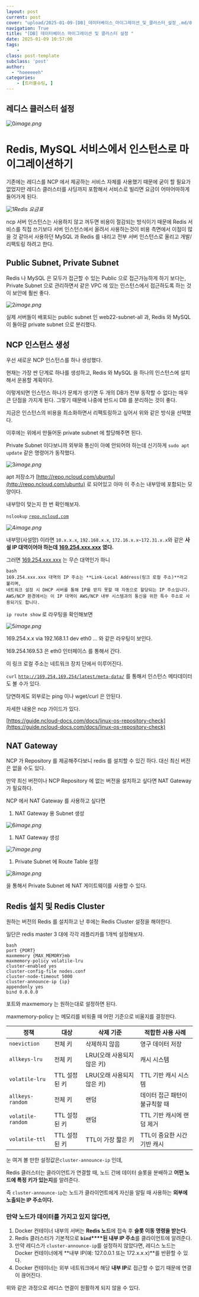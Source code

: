 ```yaml
---
layout: post
current: post
cover: "upload/2025-01-09-[DB]_데이터베이스_마이그레이션_및_클러스터_설정_.md/0.png"
navigation: True
title: "[DB] 데이터베이스 마이그레이션 및 클러스터 설정 "
date: 2025-01-09 10:57:00
tags:
    - 
class: post-template
subclass: 'post'
author: 
  - "hoeeeeeh"
categories:
    - [트러블슈팅, ]
---
```


## 레디스 클러스터 설정


![0](/upload/2025-01-09-[DB]_데이터베이스_마이그레이션_및_클러스터_설정_.md/0.png)_image.png_


# Redis, MySQL 서비스에서 인스턴스로 마이그레이션하기


기존에는 레디스를 NCP 에서 제공하는 서비스 자체를 사용했기 때문에 굳이 할 필요가 없었지만 레디스 클러스터를 샤딩까지 포함해서 서비스로 빌리면 요금이 어마어마하게 들어가게 된다.


![1](/upload/2025-01-09-[DB]_데이터베이스_마이그레이션_및_클러스터_설정_.md/1.png)_Redis 요금표_


ncp 서버 인스턴스는 사용하지 않고 꺼두면 비용이 절감되는 방식이기 때문에 Redis 서비스를 직접 쓰기보다 서버 인스턴스에서 올려서 사용하는것이 비용 측면에서 이점이 많을 것 같아서 사용하던 MySQL 과 Redis 를 내리고 전부 서버 인스턴스로 올리고 개발/리팩토링 하려고 한다.


## Public Subnet, Private Subnet


Redis 나 MySQL 은 모두가 접근할 수 있는 Public 으로 접근가능하게 하기 보다는, Private Subnet 으로 관리하면서 같은 VPC 에 있는 인스턴스에서 접근하도록 하는 것이 보안에 훨씬 좋다.


![2](/upload/2025-01-09-[DB]_데이터베이스_마이그레이션_및_클러스터_설정_.md/2.png)_image.png_


실제 서버들이 배포되는 public subnet 인 web22-subnet-all 과, Redis 와 MySQL 이 돌아갈 private subnet 으로 분리했다.


## NCP 인스턴스 생성


우선 새로운 NCP 인스턴스를 하나 생성했다.


현재는 가장 싼 단계로 하나를 생성하고, Redis 와 MySQL 을 하나의 인스턴스에 설치해서 운용할 계획이다.


이렇게되면 인스턴스 하나가 문제가 생기면 두 개의 DB가 전부 동작할 수 없다는 매우 큰 단점을 가지게 된다. 그렇기 때문에 나중에 반드시 DB 를 분리하는 것이 좋다.


지금은 인스턴스의 비용을 최소화하면서 리팩토링하고 싶어서 위와 같은 방식을 선택했다.


이후에는 위에서 만들어둔 private subnet 에 할당해주면 된다.


Private Subnet 이다보니까 외부와 통신이 아예 안되어야 하는데 신기하게 `sudo apt update` 같은 명령어가 동작했다.


![3](/upload/2025-01-09-[DB]_데이터베이스_마이그레이션_및_클러스터_설정_.md/3.png)_image.png_


apt 저장소가 [http://repo.ncloud.com/ubuntu](http://repo.ncloud.com/ubuntu) 로 되어있고 아마 이 주소는 내부망에 포함되는 모양이다. 


내부망이 맞는지 한 번 확인해보자.


`nslookup` [`repo.ncloud.com`](http://repo.ncloud.com/)


![4](/upload/2025-01-09-[DB]_데이터베이스_마이그레이션_및_클러스터_설정_.md/4.png)_image.png_


내부망(사설망) 이라면 `10.x.x.x`, `192.168.x.x`, `172.16.x.x~172.31.x.x`와 같은 **사설 IP 대역이어야 하는데** [**169.254.xxx.xxx**](http://169.254.xxx.xxx/) **였다.**


그러면 [169.254.xxx.xxx](http://169.254.xxx.xxx/) 는 무슨 대역인가 하니



```
bash
169.254.xxx.xxx 대역의 IP 주소는 **Link-Local Address(링크 로컬 주소)**라고 불리며, 
네트워크 설정 시 DHCP 서버를 통해 IP를 받지 못할 때 자동으로 할당되는 IP 주소입니다. 
AWS/NCP 환경에서는 이 IP 대역이 AWS/NCP 내부 시스템과의 통신을 위한 특수 주소로 사용되기도 합니다.

```



`ip route show` 로 라우팅을 확인해보면


![5](/upload/2025-01-09-[DB]_데이터베이스_마이그레이션_및_클러스터_설정_.md/5.png)_image.png_


169.254.x.x via 192.168.1.1 dev eth0 … 와 같은 라우팅이 보인다.


169.254.169.53 은 eth0 인터페이스 를 통해서 간다.


이 링크 로컬 주소는 네트워크 장치 단에서 이루어진다.


`curl` [`http://169.254.169.254/latest/meta-data/`](http://169.254.169.254/latest/meta-data/) 를 통해서 인스턴스 메타데이터도 볼 수가 있다.


당연하게도 외부로는 ping 이나 wget/curl 은 안된다.


자세한 내용은 ncp 가이드가 있다.


[https://guide.ncloud-docs.com/docs/linux-os-repository-check](https://guide.ncloud-docs.com/docs/linux-os-repository-check)


## NAT Gateway


NCP 가 Repository 를 제공해주다보니 redis 를 설치할 수 있긴 하다. 대신 최신 버전은 없을 수도 있다.


만약 최신 버전이나 NCP Repository 에 없는 버전을 설치하고 싶다면 NAT Gateway 가 필요하다.


NCP 에서 NAT Gateway 를 사용하고 싶다면

1. NAT Gateway 용 Subnet 생성

![6](/upload/2025-01-09-[DB]_데이터베이스_마이그레이션_및_클러스터_설정_.md/6.png)_image.png_

1. NAT Gateway 생성

![7](/upload/2025-01-09-[DB]_데이터베이스_마이그레이션_및_클러스터_설정_.md/7.png)_image.png_

1. Private Subnet 에 Route Table 설정

![8](/upload/2025-01-09-[DB]_데이터베이스_마이그레이션_및_클러스터_설정_.md/8.png)_image.png_


을 통해서 Private Subnet 에 NAT 게이트웨이를 사용할 수 있다.


## Redis 설치 및 Redis Cluster


원하는 버전의 Redis 를 설치하고 난 후에는 Redis Cluster 설정을 해야한다.


일단은 redis master 3 대에 각각 레플리카를 1개씩 설정해보자.



```
bash
port {PORT}
maxmemory {MAX_MEMORY}mb 
maxmemory-policy volatile-lru
cluster-enabled yes
cluster-config-file nodes.conf
cluster-node-timeout 5000
cluster-announce-ip {ip}
appendonly yes
bind 0.0.0.0

```



포트와 maxmemory 는 원하는대로 설정하면 된다.


maxmemory-policy 는 메모리를 비워줄 때 어떤 기준으로 비울지를 결정한다.


| **정책**            | **대상**    | **삭제 기준**         | **적합한 사용 사례**     |
| ----------------- | --------- | ----------------- | ----------------- |
| `noeviction`      | 전체 키      | 삭제하지 않음           | 영구 데이터 저장         |
| `allkeys-lru`     | 전체 키      | LRU(오래 사용되지 않은 키) | 캐시 시스템            |
| `volatile-lru`    | TTL 설정된 키 | LRU(오래 사용되지 않은 키) | TTL 기반 캐시 시스템     |
| `allkeys-random`  | 전체 키      | 랜덤                | 데이터 접근 패턴이 불규칙할 때 |
| `volatile-random` | TTL 설정된 키 | 랜덤                | TTL 기반 캐시에 랜덤 제거  |
| `volatile-ttl`    | TTL 설정된 키 | TTL이 가장 짧은 키      | TTL이 중요한 시간 기반 캐시 |


눈 여겨 볼 만한 설정값은`cluster-announce-ip` 인데, 


Redis 클러스터는 클라이언트가 연결할 때, 노드 간에 데이터 슬롯을 분배하고 **어떤 노드에 특정 키가 있는지**를 알려준다.


즉 `cluster-announce-ip`는 노드가 클라이언트에게 자신을 알릴 때 사용하는 **외부에 노출되는 IP 주소이다.**


### 만약 노드가 데이터를 가지고 있지 않다면,

1. Docker 컨테이너 내부의 서버는 **Redis 노드**에 접속 후 **슬롯 이동 명령을 받는다**.
2. Redis 클러스터가 기본적으로 **`bind`****된 내부 IP 주소**를 클라이언트에 알려준다.
3. 만약 레디스가 `cluster-announce-ip`를 설정하지 않았다면, 레디스 노드는 Docker 컨테이너에게 **내부 IP(예: 127.0.0.1 또는 172.x.x.x)**를 반환할 수 있다.
4. Docker 컨테이너는 외부 네트워크에서 해당 **내부 IP**로 접근할 수 없기 때문에 연결이 끊어진다.

위와 같은 과정으로 레디스 연결이 원활하게 되지 않을 수 있다. 

